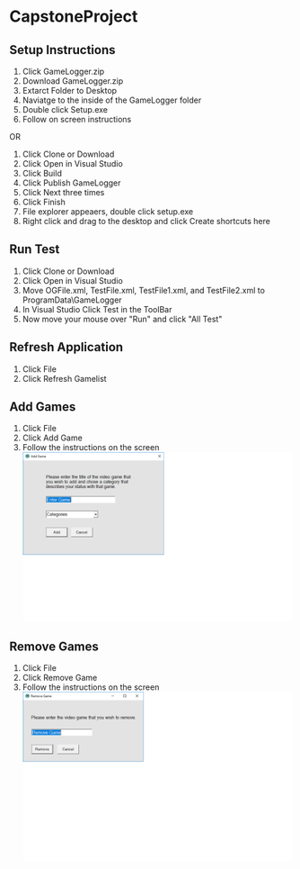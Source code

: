 # CapstoneProject


## Setup Instructions
1. Click GameLogger.zip
2. Download GameLogger.zip 
3. Extarct Folder to Desktop 
4. Naviatge to the inside of the GameLogger folder 
5. Double click Setup.exe 
6. Follow on screen instructions 
 
 OR 
 
1. Click Clone or Download 
2. Click Open in Visual Studio 
3. Click Build 
4. Click Publish GameLogger
5. Click Next three times 
6. Click Finish 
7. File explorer appeaers, double click setup.exe
8. Right click and drag to the desktop and click Create shortcuts here 



## Run Test 

1. Click Clone or Download 
2. Click Open in Visual Studio 
3. Move OGFile.xml, TestFile.xml, TestFile1.xml, and TestFile2.xml to ProgramData\GameLogger
4. In Visual Studio Click Test in the ToolBar
5. Now move your mouse over "Run" and click "All Test"  


## Refresh Application 
1. Click File 
2. Click Refresh Gamelist 

## Add Games 
1. Click File 
2. Click Add Game 
3. Follow the instructions on the screen 
![](Images/AddGames.png)

## Remove Games 
1. Click File 
2. Click Remove Game 
3. Follow the instructions on the screen
![](Images/RemoveGames.png)

